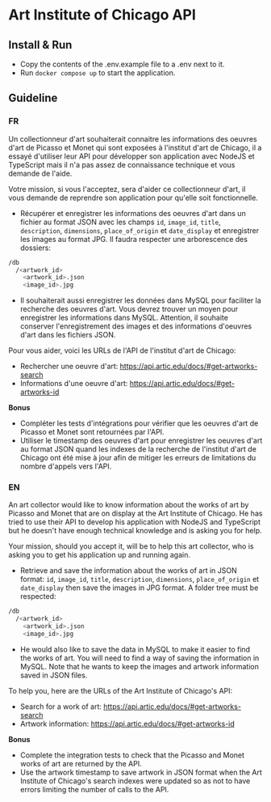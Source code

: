 # Art Institute of Chicago API

## Install & Run
- Copy the contents of the .env.example file to a .env next to it.
- Run ```docker compose up``` to start the application.

## Guideline

### FR

Un collectionneur d'art souhaiterait connaitre les informations des oeuvres d'art de Picasso et Monet qui sont exposées à l'institut d'art de Chicago, il a essayé d'utiliser leur API pour développer son application avec NodeJS et TypeScript mais il n'a pas assez de connaissance technique et vous demande de l'aide.

Votre mission, si vous l'acceptez, sera d'aider ce collectionneur d'art, il vous demande de reprendre son application pour qu'elle soit fonctionnelle.

- Récupérer et enregistrer les informations des oeuvres d'art dans un fichier au format JSON avec les champs ```id```, ```image_id```, ```title```, ```description```, ```dimensions```, ```place_of_origin``` et ```date_display``` et enregistrer les images au format JPG.
Il faudra respecter une arborescence des dossiers:
```bash
/db
  /<artwork_id>
    <artwork_id>.json
    <image_id>.jpg
```

- Il souhaiterait aussi enregistrer les données dans MySQL pour faciliter la recherche des oeuvres d'art. Vous devrez trouver un moyen pour enregistrer les informations dans MySQL. Attention, il souhaite conserver l'enregistrement des images et des informations d'oeuvres d'art dans les fichiers JSON.

Pour vous aider, voici les URLs de l'API de l'institut d'art de Chicago:
- Rechercher une oeuvre d'art: https://api.artic.edu/docs/#get-artworks-search
- Informations d'une oeuvre d'art: https://api.artic.edu/docs/#get-artworks-id

**Bonus**

- Compléter les tests d'intégrations pour vérifier que les oeuvres d'art de Picasso et Monet sont retournées par l'API.
- Utiliser le timestamp des oeuvres d'art pour enregistrer les oeuvres d'art au format JSON
quand les indexes de la recherche de l'institut d'art de Chicago ont été mise à jour afin de mitiger les erreurs de limitations du nombre d'appels vers l'API.

### EN

An art collector would like to know information about the works of art by Picasso and Monet that are on display at the Art Institute of Chicago. He has tried to use their API to develop his application with NodeJS and TypeScript but he doesn't have enough technical knowledge and is asking you for help.

Your mission, should you accept it, will be to help this art collector, who is asking you to get his application up and running again.

- Retrieve and save the information about the works of art in JSON format: ```id```, ```image_id```, ```title```, ```description```, ```dimensions```, ```place_of_origin``` et ```date_display``` then save the images in JPG format.
A folder tree must be respected:

```bash
/db
  /<artwork_id>
    <artwork_id>.json
    <image_id>.jpg                                                      
```
- He would also like to save the data in MySQL to make it easier to find the works of art. You will need to find a way of saving the information in MySQL. Note that he wants to keep the images and artwork information saved in JSON files.

To help you, here are the URLs of the Art Institute of Chicago's API:
- Search for a work of art: https://api.artic.edu/docs/#get-artworks-search
- Artwork information: https://api.artic.edu/docs/#get-artworks-id

**Bonus**

- Complete the integration tests to check that the Picasso and Monet works of art are returned by the API.
- Use the artwork timestamp to save artwork in JSON format
when the Art Institute of Chicago's search indexes were updated so as not to have errors limiting the number of calls to the API.